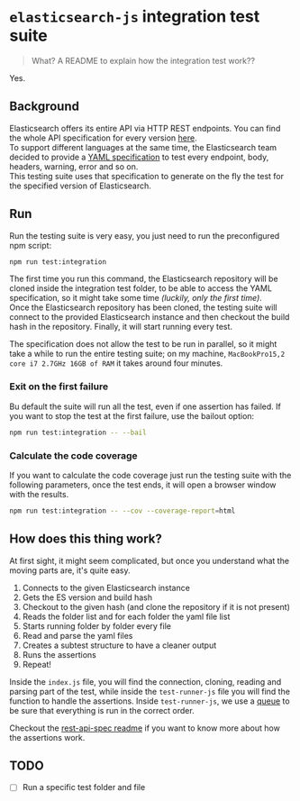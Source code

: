 # `elasticsearch-js` integration test suite

> What? A README to explain how the integration test work??

Yes.

## Background
Elasticsearch offers its entire API via HTTP REST endpoints. You can find the whole API specification for every version [here](https://github.com/elastic/elasticsearch/tree/master/rest-api-spec/src/main/resources/rest-api-spec/api).<br/>
To support different languages at the same time, the Elasticsearch team decided to provide a [YAML specification](https://github.com/elastic/elasticsearch/tree/master/rest-api-spec/src/main/resources/rest-api-spec/test) to test every endpoint, body, headers, warning, error and so on.<br/>
This testing suite uses that specification to generate on the fly the test for the specified version of Elasticsearch.

## Run
Run the testing suite is very easy, you just need to run the preconfigured npm script:
```sh
npm run test:integration
```

The first time you run this command, the Elasticsearch repository will be cloned inside the integration test folder, to be able to access the YAML specification, so it might take some time *(luckily, only the first time)*.<br/>
Once the Elasticsearch repository has been cloned, the testing suite will connect to the provided Elasticsearch instance and then checkout the build hash in the repository. Finally, it will start running every test.

The specification does not allow the test to be run in parallel, so it might take a while to run the entire testing suite; on my machine, `MacBookPro15,2 core i7 2.7GHz 16GB of RAM` it takes around four minutes.

### Exit on the first failure
Bu default the suite will run all the test, even if one assertion has failed. If you want to stop the test at the first failure, use the bailout option:
```sh
npm run test:integration -- --bail
```

### Calculate the code coverage
If you want to calculate the code coverage just run the testing suite with the following parameters, once the test ends, it will open a browser window with the results.
```sh
npm run test:integration -- --cov --coverage-report=html
```

## How does this thing work?
At first sight, it might seem complicated, but once you understand what the moving parts are, it's quite easy.
1. Connects to the given Elasticsearch instance
1. Gets the ES version and build hash
1. Checkout to the given hash (and clone the repository if it is not present)
1. Reads the folder list and for each folder the yaml file list
1. Starts running folder by folder every file
  1. Read and parse the yaml files
  1. Creates a subtest structure to have a cleaner output
  1. Runs the assertions
  1. Repeat!

Inside the `index.js` file, you will find the connection, cloning, reading and parsing part of the test, while inside the `test-runner-js` file you will find the function to handle the assertions. Inside `test-runner-js`, we use a [queue](https://github.com/delvedor/workq) to be sure that everything is run in the correct order.

Checkout the [rest-api-spec readme](https://github.com/elastic/elasticsearch/blob/master/rest-api-spec/src/main/resources/rest-api-spec/test/README.asciidoc) if you want to know more about how the assertions work.

## TODO
- [ ] Run a specific test folder and file
